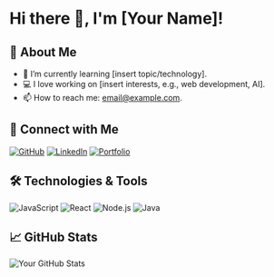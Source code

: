 # Hi there 👋, I'm [Your Name]!

## 🚀 About Me
- 🌱 I’m currently learning [insert topic/technology].
- 💻 I love working on [insert interests, e.g., web development, AI].
- 📫 How to reach me: [email@example.com](mailto:email@example.com).

## 🔗 Connect with Me
[![GitHub](https://img.shields.io/badge/-GitHub-000?style=for-the-badge&logo=github)](https://github.com/Saks34)
[![LinkedIn](https://img.shields.io/badge/-LinkedIn-blue?style=for-the-badge&logo=linkedin)](https://www.linkedin.com/in/sakshamsatnalika)
[![Portfolio](https://img.shields.io/badge/-Portfolio-critical?style=for-the-badge&logo=web)](https://sakshamsatnalika.netlify.app/)

## 🛠️ Technologies & Tools
![JavaScript](https://img.shields.io/badge/-JavaScript-yellow?style=for-the-badge&logo=javascript)
![React](https://img.shields.io/badge/-React-blue?style=for-the-badge&logo=react)
![Node.js](https://img.shields.io/badge/-Node.js-green?style=for-the-badge&logo=node.js)
![Java](https://img.shields.io/badge/-Java-orange?style=for-the-badge&logo=java)

## 📈 GitHub Stats
![Your GitHub Stats](https://github-readme-stats.vercel.app/api?username=Saks34&show_icons=true&theme=dark)
